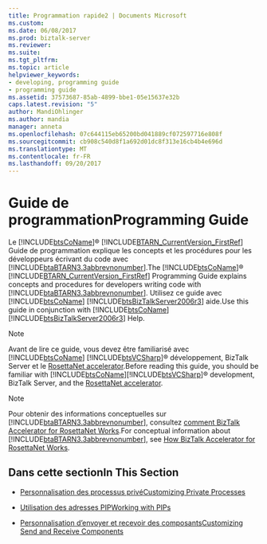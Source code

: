 ```yaml
---
title: Programmation rapide2 | Documents Microsoft
ms.custom: 
ms.date: 06/08/2017
ms.prod: biztalk-server
ms.reviewer: 
ms.suite: 
ms.tgt_pltfrm: 
ms.topic: article
helpviewer_keywords:
- developing, programming guide
- programming guide
ms.assetid: 37573687-85ab-4899-bbe1-05e15637e32b
caps.latest.revision: "5"
author: MandiOhlinger
ms.author: mandia
manager: anneta
ms.openlocfilehash: 07c644115eb65200bd041889cf072597716e808f
ms.sourcegitcommit: cb908c540d8f1a692d01dc8f313e16cb4b4e696d
ms.translationtype: MT
ms.contentlocale: fr-FR
ms.lasthandoff: 09/20/2017
---
```

# <a name="programming-guide"></a><span data-ttu-id="87881-102">Guide de programmation</span><span class="sxs-lookup"><span data-stu-id="87881-102">Programming Guide</span></span>
<span data-ttu-id="87881-103">Le [!INCLUDE[btsCoName](../../includes/btsconame-md.md)]® [!INCLUDE[BTARN_CurrentVersion_FirstRef](../../includes/btarn-currentversion-firstref-md.md)] Guide de programmation explique les concepts et les procédures pour les développeurs écrivant du code avec [!INCLUDE[btaBTARN3.3abbrevnonumber](../../includes/btabtarn3-3abbrevnonumber-md.md)].</span><span class="sxs-lookup"><span data-stu-id="87881-103">The [!INCLUDE[btsCoName](../../includes/btsconame-md.md)]® [!INCLUDE[BTARN_CurrentVersion_FirstRef](../../includes/btarn-currentversion-firstref-md.md)] Programming Guide explains concepts and procedures for developers writing code with [!INCLUDE[btaBTARN3.3abbrevnonumber](../../includes/btabtarn3-3abbrevnonumber-md.md)].</span></span> <span data-ttu-id="87881-104">Utilisez ce guide avec [!INCLUDE[btsCoName](../../includes/btsconame-md.md)] [!INCLUDE[btsBizTalkServer2006r3](../../includes/btsbiztalkserver2006r3-md.md)] aide.</span><span class="sxs-lookup"><span data-stu-id="87881-104">Use this guide in conjunction with [!INCLUDE[btsCoName](../../includes/btsconame-md.md)][!INCLUDE[btsBizTalkServer2006r3](../../includes/btsbiztalkserver2006r3-md.md)] Help.</span></span>  
  
> [!NOTE]
>  <span data-ttu-id="87881-105">Avant de lire ce guide, vous devez être familiarisé avec [!INCLUDE[btsCoName](../../includes/btsconame-md.md)] [!INCLUDE[btsVCSharp](../../includes/btsvcsharp-md.md)]® développement, BizTalk Server et le [RosettaNet accelerator](learn-the-rosettanet-accelerator-and-the-biztalk-tools-available.md).</span><span class="sxs-lookup"><span data-stu-id="87881-105">Before reading this guide, you should be familiar with [!INCLUDE[btsCoName](../../includes/btsconame-md.md)][!INCLUDE[btsVCSharp](../../includes/btsvcsharp-md.md)]® development, BizTalk Server, and the [RosettaNet accelerator](learn-the-rosettanet-accelerator-and-the-biztalk-tools-available.md).</span></span>
  
> [!NOTE]
>  <span data-ttu-id="87881-106">Pour obtenir des informations conceptuelles sur [!INCLUDE[btaBTARN3.3abbrevnonumber](../../includes/btabtarn3-3abbrevnonumber-md.md)], consultez [comment BizTalk Accelerator for RosettaNet Works](../../adapters-and-accelerators/accelerator-rosettanet/how-biztalk-accelerator-for-rosettanet-works.md).</span><span class="sxs-lookup"><span data-stu-id="87881-106">For conceptual information about [!INCLUDE[btaBTARN3.3abbrevnonumber](../../includes/btabtarn3-3abbrevnonumber-md.md)], see [How BizTalk Accelerator for RosettaNet Works](../../adapters-and-accelerators/accelerator-rosettanet/how-biztalk-accelerator-for-rosettanet-works.md).</span></span>  
  
## <a name="in-this-section"></a><span data-ttu-id="87881-107">Dans cette section</span><span class="sxs-lookup"><span data-stu-id="87881-107">In This Section</span></span>  
  
-   [<span data-ttu-id="87881-108">Personnalisation des processus privé</span><span class="sxs-lookup"><span data-stu-id="87881-108">Customizing Private Processes</span></span>](../../adapters-and-accelerators/accelerator-rosettanet/customizing-private-processes.md)  
  
-   [<span data-ttu-id="87881-109">Utilisation des adresses PIP</span><span class="sxs-lookup"><span data-stu-id="87881-109">Working with PIPs</span></span>](../../adapters-and-accelerators/accelerator-rosettanet/working-with-pips.md)  
  
-   [<span data-ttu-id="87881-110">Personnalisation d’envoyer et recevoir des composants</span><span class="sxs-lookup"><span data-stu-id="87881-110">Customizing Send and Receive Components</span></span>](../../adapters-and-accelerators/accelerator-rosettanet/customizing-send-and-receive-components.md)